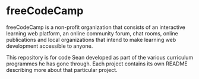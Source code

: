 # freeCodeCamp

freeCodeCamp is a non-profit organization that consists of an interactive learning web platform, an online community forum, chat rooms, online publications and local organizations that intend to make learning web development accessible to anyone. 

This repository is for code Sean developed as part of the various curriculum programmes he has gone through. Each project contains its own README describing more about that particular project.
